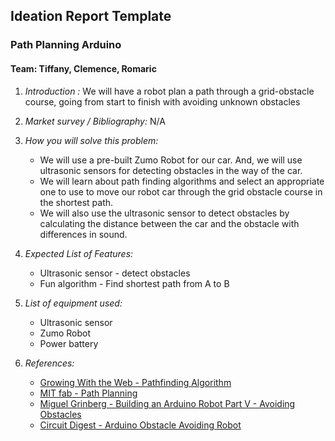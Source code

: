## Ideation Report Template ##

### Path Planning Arduino ###

#### Team: Tiffany, Clemence, Romaric

1. <i> Introduction : </i> We will have a robot plan a path through a grid-obstacle course, going from start to finish with avoiding unknown obstacles 

2. <i> Market survey / Bibliography: </i> N/A

3. <i> How you will solve this problem: </i>   
    - We will use a pre-built Zumo Robot for our car. And, we will use ultrasonic sensors for detecting obstacles in the way of the car.  
    - We will learn about path finding algorithms and select an appropriate one to use to move our robot car through the grid obstacle course in the shortest path.
    - We will also use the ultrasonic sensor to detect obstacles by calculating the distance between the car and the obstacle with differences in sound. 

4. <i> Expected List of Features: </i>
    - Ultrasonic sensor - detect obstacles
    - Fun algorithm - Find shortest path from A to B 

5. <i> List of equipment used: </i>
    - Ultrasonic sensor
    - Zumo Robot
    - Power battery

6. <i> References:</i>
    - [Growing With the Web - Pathfinding Algorithm](https://www.growingwiththeweb.com/2012/06/a-pathfinding-algorithm.html)
    - [MIT fab - Path Planning](https://fab.cba.mit.edu/classes/865.21/topics/path_planning/robotic.html)
    - [Miguel Grinberg - Building an Arduino Robot Part V - Avoiding Obstacles](https://blog.miguelgrinberg.com/post/building-an-arduino-robot-part-v-avoiding-obstacles )
    - [Circuit Digest - Arduino Obstacle Avoiding Robot](https://circuitdigest.com/microcontroller-projects/arduino-obstacle-avoding-robot)
